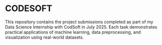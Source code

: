 # CODESOFT
This repository contains the project submissions completed as part of my Data Science Internship with CodSoft in July 2025. Each task demonstrates practical applications of machine learning, data preprocessing, and visualization using real-world datasets.
